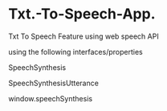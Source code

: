 # Txt.-To-Speech-App.
Txt To Speech Feature using web speech API

using the following interfaces/properties

SpeechSynthesis

SpeechSynthesisUtterance

window.speechSynthesis
